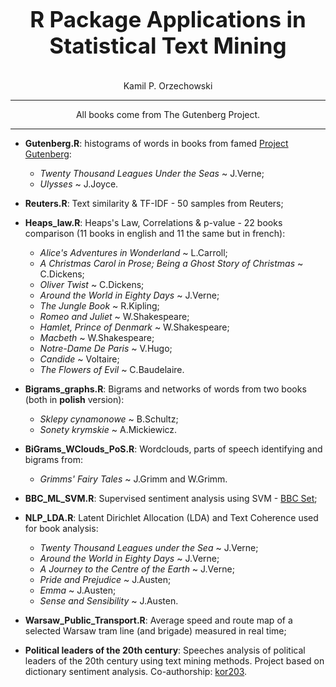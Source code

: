 <p align = "center" style="font-size:250%;">
<b>R Package Applications in Statistical Text Mining</b></p>
<p align = "center">Kamil P. Orzechowski</p>

---
<p align = "center">All books come from The Gutenberg Project.</p>

---
- <b>Gutenberg.R</b>: histograms of words in books from famed [Project Gutenberg](https://www.gutenberg.org): 
  - <i>Twenty Thousand Leagues Under the Seas</i> ~ J.Verne;
  - <i>Ulysses</i> ~ J.Joyce.

- <b>Reuters.R</b>: Text similarity & TF-IDF - 50 samples from Reuters;
- <b>Heaps_law.R</b>: Heaps's Law, Correlations & p-value - 22 books comparison (11 books in english and 11 the same but in french):
  - <i>Alice's Adventures in Wonderland</i> ~ L.Carroll; 
  - <i>A Christmas Carol in Prose; Being a Ghost Story of Christmas</i> ~ C.Dickens;
  - <i>Oliver Twist</i> ~ C.Dickens;
  - <i>Around the World in Eighty Days</i> ~ J.Verne;
  - <i>The Jungle Book</i> ~ R.Kipling;
  - <i>Romeo and Juliet</i> ~ W.Shakespeare;
  - <i>Hamlet, Prince of Denmark</i> ~ W.Shakespeare;
  - <i>Macbeth</i> ~ W.Shakespeare;
  - <i>Notre-Dame De Paris</i> ~ V.Hugo;
  - <i>Candide</i> ~ Voltaire;
  - <i>The Flowers of Evil</i> ~ C.Baudelaire. 

- <b>Bigrams_graphs.R</b>: Bigrams and networks of words from two books (both in <b>polish</b> version):
  - <i>Sklepy cynamonowe</i> ~ B.Schultz;
  - <i>Sonety krymskie</i> ~ A.Mickiewicz.

- <b>BiGrams_WClouds_PoS.R</b>: Wordclouds, parts of speech identifying and bigrams from:
  - <i>Grimms' Fairy Tales</i> ~ J.Grimm and W.Grimm.

- <b>BBC_ML_SVM.R</b>: Supervised sentiment analysis using SVM - [BBC Set](http://www.fizyka.pw.edu.pl/~julas/TEXT/lab/data_bbc.csv);

- <b>NLP_LDA.R</b>: Latent Dirichlet Allocation (LDA) and Text Coherence used for book analysis:
  - <i>Twenty Thousand Leagues under the Sea</i> ~ J.Verne;
  - <i>Around the World in Eighty Days</i> ~ J.Verne;
  - <i>A Journey to the Centre of the Earth</i> ~ J.Verne;
  - <i>Pride and Prejudice</i> ~ J.Austen;
  - <i>Emma</i> ~ J.Austen;
  - <i>Sense and Sensibility</i> ~ J.Austen.
   
- <b>Warsaw_Public_Transport.R</b>: Average speed and route map of a selected Warsaw tram line (and brigade) measured in real time;

- <b>Political leaders of the 20th century</b>: Speeches analysis of political leaders of the 20th century using text mining methods. Project based on dictionary sentiment analysis. Co-authorship: [kor203](https://github.com/kor203).
